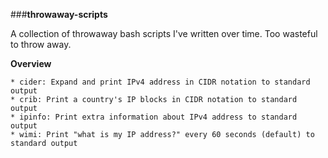 ###**throwaway-scripts**

A collection of throwaway bash scripts I've written over time. Too wasteful to throw away.

**Overview**

	* cider: Expand and print IPv4 address in CIDR notation to standard output
	* crib: Print a country's IP blocks in CIDR notation to standard output
	* ipinfo: Print extra information about IPv4 address to standard output
	* wimi: Print "what is my IP address?" every 60 seconds (default) to standard output



